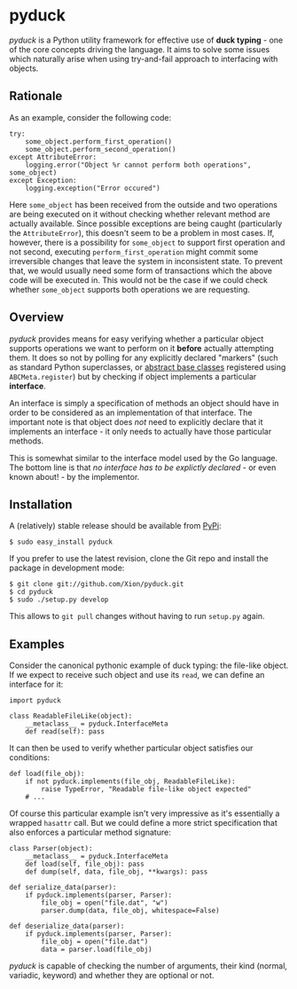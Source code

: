 pyduck
=

_pyduck_ is a Python utility framework for effective use of **duck typing** - one of the core concepts
driving the language. It aims to solve some issues which naturally arise when using try-and-fail approach
to interfacing with objects.

Rationale
-
As an example, consider the following code:

    try:
        some_object.perform_first_operation()
        some_object.perform_second_operation()
    except AttributeError:
        logging.error("Object %r cannot perform both operations", some_object)
    except Exception:
        logging.exception("Error occured")

Here <code>some\_object</code> has been received from the outside and two operations are being executed on it
without checking whether relevant method are actually available. Since possible exceptions are being caught
(particularly the <code>AttributeError</code>), this doesn't seem to be a problem in most cases.
If, however, there is a possibility for <code>some\_object</code> to support first operation and not second,
executing <code>perform\_first\_operation</code> might commit some irreversible changes that leave the system
in inconsistent state. To prevent that, we would usually need some form of transactions which the above
code will be executed in. This would not be the case if we could check whether <code>some\_object</code>
supports both operations we are requesting.

Overview
-
_pyduck_ provides means for easy verifying whether a particular object supports operations we want to
perform on it **before** actually attempting them. It does so not by polling for any explicitly declared
"markers" (such as standard Python superclasses, or [abstract base classes][abc] registered using
<code>ABCMeta.register</code>) but by checking if object implements a particular **interface**.

An interface is simply a specification of methods an object should have in order to be considered as
an implementation of that interface. The important note is that object does _not_ need to explicitly
declare that it implements an interface - it only needs to actually have those particular methods.

This is somewhat similar to the interface model used by the Go language. The bottom line is that 
_no interface has to be explictly declared_ - or even known about! - by the implementor.

[abc]: http://docs.python.org/library/abc.html

Installation
-
A (relatively) stable release should be available from [PyPi][pypi]:

    $ sudo easy_install pyduck

If you prefer to use the latest revision, clone the Git repo and install the package in development mode:

    $ git clone git://github.com/Xion/pyduck.git
    $ cd pyduck
    $ sudo ./setup.py develop

This allows to <code>git pull</code> changes without having to run <code>setup.py</code> again.  

[pypi]: http://pypi.python.org/pypi/pyduck/

Examples
-
Consider the canonical pythonic example of duck typing: the file-like object. If we expect to receive
such object and use its <code>read</code>, we can define an interface for it:

    import pyduck

    class ReadableFileLike(object):
        __metaclass__ = pyduck.InterfaceMeta
        def read(self): pass

It can then be used to verify whether particular object satisfies our conditions:

    def load(file_obj):
        if not pyduck.implements(file_obj, ReadableFileLike):
            raise TypeError, "Readable file-like object expected"
        # ...

Of course this particular example isn't very impressive as it's essentially a wrapped <code>hasattr</code>
call. But we could define a more strict specification that also enforces a particular method signature:

    class Parser(object):
        __metaclass__ = pyduck.InterfaceMeta
        def load(self, file_obj): pass
        def dump(self, data, file_obj, **kwargs): pass

    def serialize_data(parser):
        if pyduck.implements(parser, Parser):
            file_obj = open("file.dat", "w")
            parser.dump(data, file_obj, whitespace=False)

    def deserialize_data(parser):
        if pyduck.implements(parser, Parser):
            file_obj = open("file.dat")
            data = parser.load(file_obj)

_pyduck_ is capable of checking the number of arguments, their kind (normal, variadic, keyword) and whether
they are optional or not.
